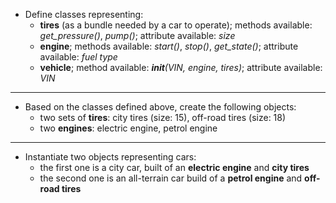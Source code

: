 - Define classes representing:
    - **tires** (as a bundle needed by a car to operate); methods available: *get_pressure()*, *pump()*; attribute available: *size*
    - **engine**; methods available: *start()*, *stop()*, *get_state()*; attribute available: *fuel type*
    - **vehicle**; method available: *__init__(VIN, engine, tires)*; attribute available: *VIN*
---
- Based on the classes defined above, create the following objects:
    - two sets of **tires**: city tires (size: 15), off-road tires (size: 18)
    - two **engines**: electric engine, petrol engine
---
- Instantiate two objects representing cars:
    - the first one is a city car, built of an **electric engine** and **city tires**
    - the second one is an all-terrain car build of a **petrol engine** and **off-road tires**

